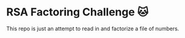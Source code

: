 # RSA Factoring Challenge :cat:

This repo is just an attempt to read in and factorize a file of numbers.

